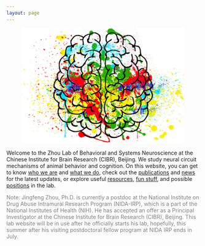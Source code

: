 ```yaml
---
layout: page
---
```


<p align="center">
  <img height="300" src="/assets/brain-rainbow.svg">
</p>

Welcome to the Zhou Lab of Behavioral and Systems Neuroscience at the Chinese Institute for Brain Research (CIBR), Beijing. We study neural circuit mechanisms of animal behavior and cognition. On this website, you can get to know [who we are](People.md) and [what we do](Research.md), check out the [publications](Publications.md) and [news](News.md) for the latest updates, or explore useful [resources](Resources.md), [fun stuff](Fun.md), and possible [positions](Join.md) in the lab.

<p style="color:gray">
Note: Jingfeng Zhou, Ph.D. is currently a postdoc at the National Institute on Drug Abuse Intramural Research Program (NIDA-IRP), which is a part of the National Institutes of Health (NIH). He has accepted an offer as a Principal Investigator at the Chinese Institute for Brain Research (CIBR), Beijing. This lab website will be in use after he officially starts his lab, hopefully, this summer after his visiting postdoctoral fellow program at NIDA IRP ends in July.
</p>
